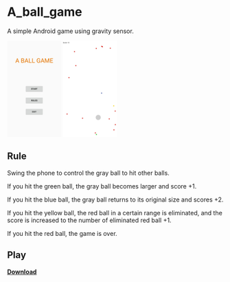 # A_ball_game
A simple Android game using gravity sensor.

<img src="screenshots/main_gui.jpg" width="25%" height="25%"> <img src="screenshots/game_gui.jpg" width="25%" height="25%">

## Rule
Swing the phone to control the gray ball to hit other balls.

If you hit the green ball, the gray ball becomes larger and score +1.

If you hit the blue ball, the gray ball returns to its original size and scores +2.

If you hit the yellow ball, the red ball in a certain range is eliminated, and the score is increased to the number of eliminated red ball +1.

If you hit the red ball, the game is over.
## Play
[**Download**](https://github.com/kbxpy12321/A_ball_game/raw/master/app-debug.apk)


